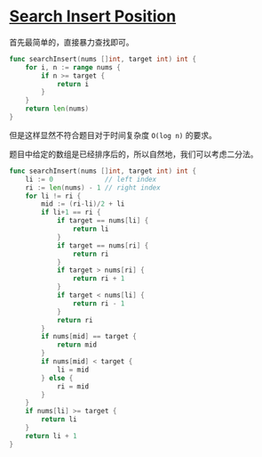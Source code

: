 # [Search Insert Position](https://leetcode.com/problems/search-insert-position/description/)

首先最简单的，直接暴力查找即可。

```go
func searchInsert(nums []int, target int) int {
	for i, n := range nums {
		if n >= target {
			return i
		}
	}
	return len(nums)
}
```

但是这样显然不符合题目对于时间复杂度 `O(log n)` 的要求。

题目中给定的数组是已经排序后的，所以自然地，我们可以考虑二分法。

```go
func searchInsert(nums []int, target int) int {
	li := 0             // left index
	ri := len(nums) - 1 // right index
	for li != ri {
		mid := (ri-li)/2 + li
		if li+1 == ri {
			if target == nums[li] {
				return li
			}
			if target == nums[ri] {
				return ri
			}
			if target > nums[ri] {
				return ri + 1
			}
			if target < nums[li] {
				return ri - 1
			}
			return ri
		}
		if nums[mid] == target {
			return mid
		}
		if nums[mid] < target {
			li = mid
		} else {
			ri = mid
		}
	}
	if nums[li] >= target {
		return li
	}
	return li + 1
}
```
